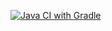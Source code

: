 [![Java CI with Gradle](https://github.com/NechayDanil/HW_AT_1/actions/workflows/grable.yml/badge.svg)](https://github.com/NechayDanil/HW_AT_1/actions/workflows/grable.yml)